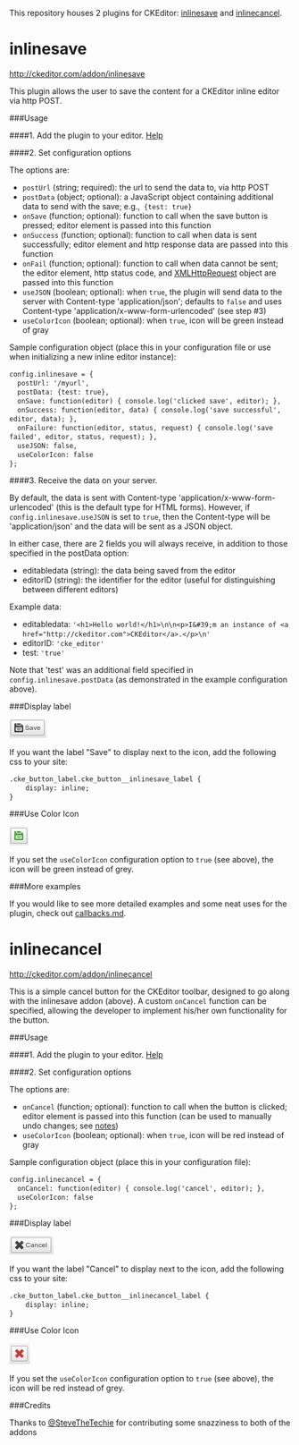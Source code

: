 This repository houses 2 plugins for CKEditor: [inlinesave](#inlinesave) and [inlinecancel](#inlinecancel).

inlinesave
==========

http://ckeditor.com/addon/inlinesave

This plugin allows the user to save the content for a CKEditor inline editor via http POST.

###Usage

####1. Add the plugin to your editor. [Help](http://docs.ckeditor.com/#!/guide/dev_plugins)

####2. Set configuration options

The options are:
- `postUrl` (string; required): the url to send the data to, via http POST
- `postData` (object; optional): a JavaScript object containing additional data to send with the save; e.g.,` {test: true}`
- `onSave` (function; optional): function to call when the save button is pressed; editor element is passed into this function
- `onSuccess` (function; optional): function to call when data is sent successfully; editor element and http response data are passed into this function
- `onFail` (function; optional): function to call when data cannot be sent; the editor element, http status code, and [XMLHttpRequest](https://developer.mozilla.org/en-US/docs/Web/API/XMLHttpRequest) object are passed into this function
- `useJSON` (boolean; optional): when `true`, the plugin will send data to the server with Content-type 'application/json'; defaults to `false` and uses Content-type 'application/x-www-form-urlencoded' (see step #3)
- `useColorIcon` (boolean; optional): when `true`, icon will be green instead of gray

Sample configuration object (place this in your configuration file or use when initializing a new inline editor instance):

    config.inlinesave = {
      postUrl: '/myurl',
      postData: {test: true},                                                                              
      onSave: function(editor) { console.log('clicked save', editor); },                                   
      onSuccess: function(editor, data) { console.log('save successful', editor, data); },                 
      onFailure: function(editor, status, request) { console.log('save failed', editor, status, request); },
      useJSON: false,
      useColorIcon: false
    };

####3. Receive the data on your server.

By default, the data is sent with Content-type 'application/x-www-form-urlencoded' (this is the default type for HTML forms). However, if `config.inlinesave.useJSON` is set to `true`, then the Content-type will be 'application/json' and the data will be sent as a JSON object.

In either case, there are 2 fields you will always receive, in addition to those specified in the postData option:

- editabledata (string): the data being saved from the editor
- editorID (string): the identifier for the editor (useful for distinguishing between different editors)

Example data:

- editabledata: `'<h1>Hello world!</h1>\n\n<p>I&#39;m an instance of <a href="http://ckeditor.com">CKEditor</a>.</p>\n'`
- editorID: `'cke_editor'`
- test: `'true'`

Note that 'test' was an additional field specified in `config.inlinesave.postData` (as demonstrated in the example configuration above).

###Display label

![Save label](docs/img/save-label.png)

If you want the label "Save" to display next to the icon, add the following css to your site:

    .cke_button_label.cke_button__inlinesave_label {
        display: inline;
    }

###Use Color Icon

![Color icon](docs/img/save-color.png)

If you set the `useColorIcon` configuration option to `true` (see above), the icon will be green instead of grey.

###More examples

If you would like to see more detailed examples and some neat uses for the plugin, check out [callbacks.md](https://github.com/tyleryasaka/inlinesave/blob/master/callbacks.md).

inlinecancel
==========

http://ckeditor.com/addon/inlinecancel

This is a simple cancel button for the CKEditor toolbar, designed to go along with the inlinesave addon (above). A custom `onCancel` function can be specified, allowing the developer to implement his/her own functionality for the button.

###Usage

####1. Add the plugin to your editor. [Help](http://docs.ckeditor.com/#!/guide/dev_plugins)

####2. Set configuration options

The options are:
- `onCancel` (function; optional): function to call when the button is clicked; editor element is passed into this function (can be used to manually undo changes; see [notes](#notes))
- `useColorIcon` (boolean; optional): when `true`, icon will be red instead of gray

Sample configuration object (place this in your configuration file):

    config.inlinecancel = {
      onCancel: function(editor) { console.log('cancel', editor); },
      useColorIcon: false
    };

###Display label

![Cancel label](docs/img/cancel-label.png)

If you want the label "Cancel" to display next to the icon, add the following css to your site:

    .cke_button_label.cke_button__inlinecancel_label {
        display: inline;
    }

###Use Color Icon

![Color icon](docs/img/cancel-color.png)

If you set the `useColorIcon` configuration option to `true` (see above), the icon will be red instead of grey.

###Credits

Thanks to [@SteveTheTechie](https://github.com/SteveTheTechie) for contributing some snazziness to both of the addons
